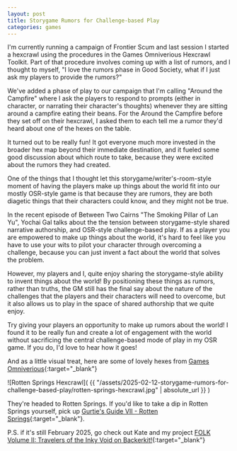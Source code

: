 ```yaml
---
layout: post
title: Storygame Rumors for Challenge-based Play
categories: games
---
```


I'm currently running a campaign of Frontier Scum and last session I started a hexcrawl using the procedures in the Games Omniverious Hexcrawl Toolkit. Part of that procedure involves coming up with a list of rumors, and I thought to myself, "I love the rumors phase in Good Society, what if I just ask my players to provide the rumors?"

We've added a phase of play to our campaign that I'm calling "Around the Campfire" where I ask the players to respond to prompts (either in character, or narrating their character's thoughts) whenever they are sitting around a campfire eating their beans. For the Around the Campfire before they set off on their hexcrawl, I asked them to each tell me a rumor they'd heard about one of the hexes on the table.

It turned out to be really fun! It got everyone much more invested in the broader hex map beyond their immediate destination, and it fueled some good discussion about which route to take, because they were excited about the rumors they had created.

One of the things that I thought let this storygame/writer's-room-style moment of having the players make up things about the world fit into our mostly OSR-style game is that because they are rumors, they are both diagetic things that their characters could know, and they might not be true.

In the recent episode of Between Two Cairns "The Smoking Pillar of Lan Yu", Yochai Gal talks about the the tension between storygame-style shared narrative authorship, and OSR-style challenge-based play. If as a player you are empowered to make up things about the world, it's hard to feel like you have to use your wits to pilot your character through overcoming a challenge, because you can just invent a fact about the world that solves the problem. 

However, my players and I, quite enjoy sharing the storygame-style ability to invent things about the world! By positioning these things as rumors, rather than truths, the GM still has the final say about the nature of the challenges that the players and their characters will need to overcome, but it also allows us to play in the space of shared authorship that we quite enjoy.

Try giving your players an opportunity to make up rumors about the world! I found it to be really fun and create a lot of engagement with the world without sacrificing the central challenge-based mode of play in my OSR game. If you do, I'd love to hear how it goes!

And as a little visual treat, here are some of lovely hexes from [Games Omniverious](https://gamesomnivorous.com/collections/hex-omnivorous){:target="_blank"}

![Rotten Springs Hexcrawl]( {{ "/assets/2025-02-12-storygame-rumors-for-challenge-based-play/rotten-springs-hexcrawl.jpg" | absolute_url }} )

They're headed to Rotten Springs. If you'd like to take a dip in Rotten Springs yourself, pick up [Gurtie's Guide VII - Rotten Springs](https://brendanalbano.itch.io/rotten-springs){:target="_blank"}.

P.S. if it's still February 2025, go check out Kate and my project [FOLK Volume II: Travelers of the Inky Void on Backerkit!](https://www.backerkit.com/c/projects/kb-ba/folk-volume-ii?ref=brendanalbanocom){:target="_blank"}


